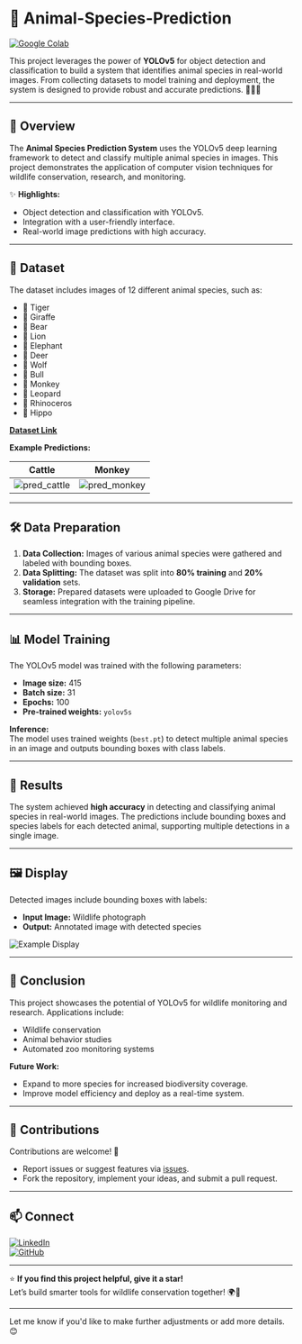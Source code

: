 # 🐾 Animal-Species-Prediction  

[![Google Colab](https://img.shields.io/badge/Run%20on-Google%20Colab-orange?style=for-the-badge&logo=google-colab)](https://colab.research.google.com/drive/1ugpiSjrO1bSc2tjYMLsIfX9CAMTheghb?authuser=3)  

This project leverages the power of **YOLOv5** for object detection and classification to build a system that identifies animal species in real-world images. From collecting datasets to model training and deployment, the system is designed to provide robust and accurate predictions. 🦁🐘🐒  

---

## 🌟 Overview  

The **Animal Species Prediction System** uses the YOLOv5 deep learning framework to detect and classify multiple animal species in images. This project demonstrates the application of computer vision techniques for wildlife conservation, research, and monitoring.  

✨ **Highlights:**  
- Object detection and classification with YOLOv5.  
- Integration with a user-friendly interface.  
- Real-world image predictions with high accuracy.  

---

## 📂 Dataset  

The dataset includes images of 12 different animal species, such as:  
- 🐅 Tiger  
- 🦒 Giraffe  
- 🐻 Bear  
- 🦁 Lion  
- 🐘 Elephant  
- 🦌 Deer  
- 🐺 Wolf  
- 🐂 Bull  
- 🐒 Monkey  
- 🐆 Leopard  
- 🦏 Rhinoceros  
- 🦛 Hippo  

[**Dataset Link**](https://drive.google.com/drive/folders/1xBHb2l4Z70Z-oPXHR3QvZF3iaYZnSGx-?usp=sharing)  

**Example Predictions:**  

| **Cattle** | **Monkey** |  
|-------------|------------|  
| ![pred_cattle](https://github.com/user-attachments/assets/ac37308f-db56-4006-a84a-84c7a566ff71) | ![pred_monkey](https://github.com/user-attachments/assets/87c1a867-3e6b-4fe6-873c-50a5f7d0245e) |  

---

## 🛠️ Data Preparation  

1. **Data Collection:** Images of various animal species were gathered and labeled with bounding boxes.  
2. **Data Splitting:** The dataset was split into **80% training** and **20% validation** sets.  
3. **Storage:** Prepared datasets were uploaded to Google Drive for seamless integration with the training pipeline.  

---

## 📊 Model Training  

The YOLOv5 model was trained with the following parameters:  
- **Image size:** 415  
- **Batch size:** 31  
- **Epochs:** 100  
- **Pre-trained weights:** `yolov5s`  

**Inference:**  
The model uses trained weights (`best.pt`) to detect multiple animal species in an image and outputs bounding boxes with class labels.  

---

## 🎯 Results  

The system achieved **high accuracy** in detecting and classifying animal species in real-world images. The predictions include bounding boxes and species labels for each detected animal, supporting multiple detections in a single image.  

---

## 🖼️ Display  

Detected images include bounding boxes with labels:  

- **Input Image:** Wildlife photograph  
- **Output:** Annotated image with detected species  

![Example Display](https://github.com/user-attachments/assets/31e7dcb6-65be-4801-ae7c-284e5de3778b)  

---

## 🐾 Conclusion  

This project showcases the potential of YOLOv5 for wildlife monitoring and research. Applications include:  
- Wildlife conservation  
- Animal behavior studies  
- Automated zoo monitoring systems  

**Future Work:**  
- Expand to more species for increased biodiversity coverage.  
- Improve model efficiency and deploy as a real-time system.  

---

## 🤝 Contributions  

Contributions are welcome! 🎉  
- Report issues or suggest features via [issues](https://github.com/durjaysamrat/Animal-Species-Prediction/issues).  
- Fork the repository, implement your ideas, and submit a pull request.  

---

## 📫 Connect  

[![LinkedIn](https://img.shields.io/badge/LinkedIn-%230077B5?style=for-the-badge&logo=linkedin&logoColor=white)](https://linkedin.com/in/durjay-samrat)  
[![GitHub](https://img.shields.io/badge/GitHub-%23121011?style=for-the-badge&logo=github&logoColor=white)](https://github.com/durjaysamrat)  

---

⭐ **If you find this project helpful, give it a star!**  
Let’s build smarter tools for wildlife conservation together! 🌍🐾  

---

Let me know if you'd like to make further adjustments or add more details. 😊
